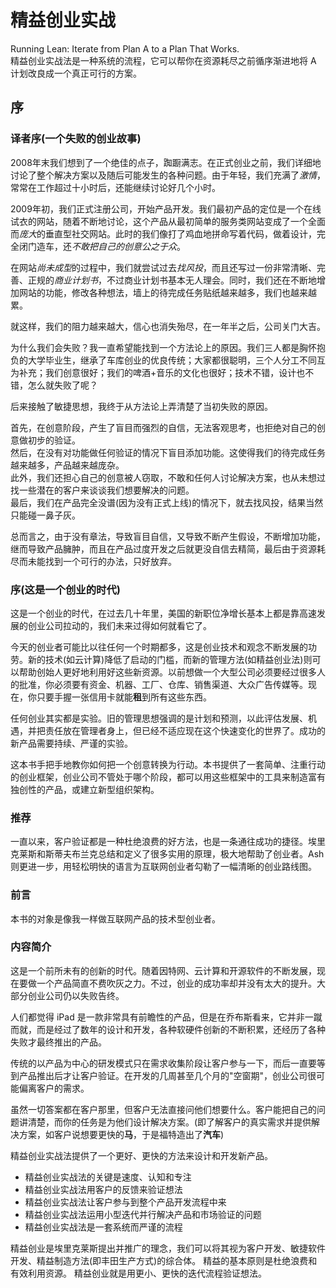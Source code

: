 # 精益创业实战

Running Lean: Iterate from Plan A to a Plan That Works.  
精益创业实战法是一种系统的流程，它可以帮你在资源耗尽之前循序渐进地将 A 计划改良成一个真正可行的方案。


## 序

### 译者序(一个失败的创业故事)

2008年末我们想到了一个绝佳的点子，踟蹰满志。在正式创业之前，我们详细地讨论了整个解决方案以及随后可能发生的各种问题。由于年轻，我们充满了*激情*，常常在工作超过十小时后，还能继续讨论好几个小时。

2009年初，我们正式注册公司，开始产品开发。我们最初产品的定位是一个在线试衣的网站，随着不断地讨论，这个产品从最初简单的服务类网站变成了一个全面而*庞大*的垂直型社交网站。此时的我们像打了鸡血地拼命写着代码，做着设计，完全闭门造车，还*不敢把自己的创意公之于众*。

在网站*尚未成型*的过程中，我们就尝试过去*找风投*，而且还写过一份非常清晰、完善、正规的*商业计划书*，不过商业计划书基本无人理会。同时，我们还在不断地增加网站的功能，修改各种想法，墙上的待完成任务贴纸越来越多，我们也越来越累。

就这样，我们的阻力越来越大，信心也消失殆尽，在一年半之后，公司关门大吉。

为什么我们会失败？我一直希望能找到一个方法论上的原因。我们三人都是胸怀抱负的大学毕业生，继承了车库创业的优良传统；大家都很聪明，三个人分工不同互为补充；我们创意很好；我们的啤酒+音乐的文化也很好；技术不错，设计也不错，怎么就失败了呢？

后来接触了敏捷思想，我终于从方法论上弄清楚了当初失败的原因。

首先，在创意阶段，产生了盲目而强烈的自信，无法客观思考，也拒绝对自己的创意做初步的验证。  
然后，在没有对功能做任何验证的情况下盲目添加功能。这使得我们的待完成任务越来越多，产品越来越庞杂。  
此外，我们还担心自己的创意被人窃取，不敢和任何人讨论解决方案，也从未想过找一些潜在的客户来谈谈我们想要解决的问题。  
最后，我们在产品完全没谱(因为没有正式上线)的情况下，就去找风投，结果当然只能碰一鼻子灰。

总而言之，由于没有章法，导致盲目自信，又导致不断产生假设，不断增加功能，继而导致产品臃肿，而且在产品过度开发之后就更没自信去精简，最后由于资源耗尽而未能找到一个可行的办法，只好放弃。

### 序(这是一个创业的时代)

这是一个创业的时代，在过去几十年里，美国的新职位净增长基本上都是靠高速发展的创业公司拉动的，我们未来过得如何就看它了。

今天的创业者可能比以往任何一个时期都多，这是创业技术和观念不断发展的功劳。新的技术(如云计算)降低了启动的门槛，而新的管理方法(如精益创业法)则可以帮助创始人更好地利用好这些新资源。以前想做一个大型公司必须要经过很多人的批准，你必须要有资金、机器、工厂、仓库、销售渠道、大众广告传媒等。现在，你只要手握一张信用卡就能**租**到所有这些东西。

任何创业其实都是实验。旧的管理思想强调的是计划和预测，以此评估发展、机遇，并把责任放在管理者身上，但已经不适应现在这个快速变化的世界了。成功的新产品需要持续、严谨的实验。

这本书手把手地教你如何把一个创意转换为行动。本书提供了一套简单、注重行动的创业框架，创业公司不管处于哪个阶段，都可以用这些框架中的工具来制造富有独创性的产品，或建立新型组织架构。

### 推荐

一直以来，客户验证都是一种杜绝浪费的好方法，也是一条通往成功的捷径。埃里克莱斯和斯蒂夫布兰克总结和定义了很多实用的原理，极大地帮助了创业者。Ash 则更进一步，用轻松明快的语言为互联网创业者勾勒了一幅清晰的创业路线图。

### 前言

本书的对象是像我一样做互联网产品的技术型创业者。

### 内容简介

这是一个前所未有的创新的时代。随着因特网、云计算和开源软件的不断发展，现在要做一个产品简直不费吹灰之力。不过，创业的成功率却并没有太大的提升。大部分创业公司仍以失败告终。

人们都觉得 iPad 是一款非常具有前瞻性的产品，但是在乔布斯看来，它并非一蹴而就，而是经过了数年的设计和开发，各种软硬件创新的不断积累，还经历了各种失败才最终推出的产品。

传统的以产品为中心的研发模式只在需求收集阶段让客户参与一下，而后一直要等到产品推出后才让客户验证。在开发的几周甚至几个月的"空窗期"，创业公司很可能偏离客户的需求。

虽然一切答案都在客户那里，但客户无法直接问他们想要什么。客户能把自己的问题讲清楚，而你的任务是为他们设计解决方案。(即了解客户的真实需求并提供解决方案，如客户说想要更快的**马**，于是福特造出了**汽车**)

精益创业实战法提供了一个更好、更快的方法来设计和开发新产品。

* 精益创业实战法的关键是速度、认知和专注
* 精益创业实战法用客户的反馈来验证想法
* 精益创业实战法让客户参与到整个产品开发流程中来
* 精益创业实战法运用小型迭代并行解决产品和市场验证的问题
* 精益创业实战法是一套系统而严谨的流程

精益创业是埃里克莱斯提出并推广的理念，我们可以将其视为客户开发、敏捷软件开发、精益制造方法(即丰田生产方式)的综合体。
精益的基本原则是杜绝浪费和有效利用资源。
精益创业就是用更小、更快的迭代流程验证想法。









